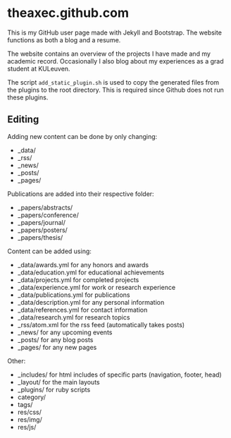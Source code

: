 # theaxec.github.com

This is my GitHub user page made with Jekyll and Bootstrap. The website functions as both a blog and a resume.

The website contains an overview of the projects I have made and my academic record. Occasionally I also blog about my experiences as a grad student at KULeuven.

The script `add_static_plugin.sh` is used to copy the generated files from the plugins to the root directory.
This is required since Github does not run these plugins.

## Editing

Adding new content can be done by only changing:
- _data/
- _rss/
- _news/
- _posts/
- _pages/

Publications are added into their respective folder:
- _papers/abstracts/
- _papers/conference/
- _papers/journal/
- _papers/posters/
- _papers/thesis/

Content can be added using:
- _data/awards.yml for any honors and awards
- _data/education.yml for educational achievements
- _data/projects.yml for completed projects
- _data/experience.yml for work or research experience
- _data/publications.yml for publications
- _data/description.yml for any personal information
- _data/references.yml for contact information
- _data/research.yml for research topics
- _rss/atom.xml for the rss feed (automatically takes posts)
- _news/ for any upcoming events
- _posts/ for any blog posts
- _pages/ for any new pages

Other:
- _includes/ for html includes of specific parts (navigation, footer, head)
- _layout/ for the main layouts
- _plugins/ for ruby scripts
- category/
- tags/
- res/css/
- res/img/
- res/js/
